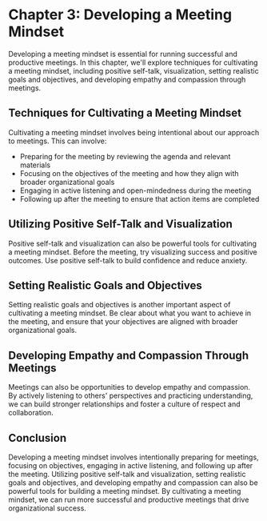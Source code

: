Chapter 3: Developing a Meeting Mindset
=======================================

Developing a meeting mindset is essential for running successful and productive meetings. In this chapter, we'll explore techniques for cultivating a meeting mindset, including positive self-talk, visualization, setting realistic goals and objectives, and developing empathy and compassion through meetings.

Techniques for Cultivating a Meeting Mindset
--------------------------------------------

Cultivating a meeting mindset involves being intentional about our approach to meetings. This can involve:

* Preparing for the meeting by reviewing the agenda and relevant materials
* Focusing on the objectives of the meeting and how they align with broader organizational goals
* Engaging in active listening and open-mindedness during the meeting
* Following up after the meeting to ensure that action items are completed

Utilizing Positive Self-Talk and Visualization
----------------------------------------------

Positive self-talk and visualization can also be powerful tools for cultivating a meeting mindset. Before the meeting, try visualizing success and positive outcomes. Use positive self-talk to build confidence and reduce anxiety.

Setting Realistic Goals and Objectives
--------------------------------------

Setting realistic goals and objectives is another important aspect of cultivating a meeting mindset. Be clear about what you want to achieve in the meeting, and ensure that your objectives are aligned with broader organizational goals.

Developing Empathy and Compassion Through Meetings
--------------------------------------------------

Meetings can also be opportunities to develop empathy and compassion. By actively listening to others' perspectives and practicing understanding, we can build stronger relationships and foster a culture of respect and collaboration.

Conclusion
----------

Developing a meeting mindset involves intentionally preparing for meetings, focusing on objectives, engaging in active listening, and following up after the meeting. Utilizing positive self-talk and visualization, setting realistic goals and objectives, and developing empathy and compassion can also be powerful tools for building a meeting mindset. By cultivating a meeting mindset, we can run more successful and productive meetings that drive organizational success.
